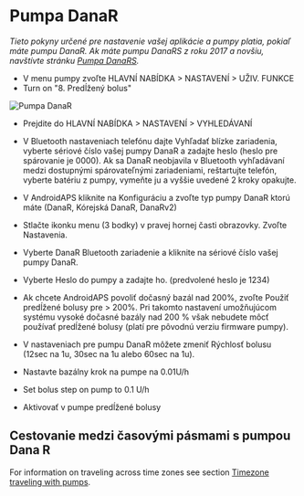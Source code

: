 # Pumpa DanaR

*Tieto pokyny určené pre nastavenie vašej aplikácie a pumpy platia, pokiaľ máte pumpu DanaR. Ak máte pumpu DanaRS z roku 2017 a novšiu, navštívte stránku [Pumpa DanaRS](./DanaRS-Insulin-Pump).*

* V menu pumpy zvoľte HLAVNÍ NABÍDKA > NASTAVENÍ > UŽIV. FUNKCE
* Turn on "8. Predĺžený bolus"

![Pumpa DanaR](../images/danar1.png)

* Prejdite do HLAVNÍ NABÍDKA > NASTAVENÍ > VYHLEDÁVANÍ
* V Bluetooth nastaveniach telefónu dajte Vyhľadať blízke zariadenia, vyberte sériové číslo vašej pumpy DanaR a zadajte heslo (heslo pre spárovanie je 0000). Ak sa DanaR neobjavila v Bluetooth vyhľadávaní medzi dostupnými spárovateľnými zariadeniami, reštartujte telefón, vyberte batériu z pumpy, vymeňte ju a vyššie uvedené 2 kroky opakujte.

* V AndroidAPS kliknite na Konfiguráciu a zvoľte typ pumpy DanaR ktorú máte (DanaR, Kórejská DanaR, DanaRv2)

* Stlačte ikonku menu (3 bodky) v pravej hornej časti obrazovky. Zvoľte Nastavenia.
* Vyberte DanaR Bluetooth zariadenie a kliknite na sériové číslo vašej pumpy DanaR.
* Vyberte Heslo do pumpy a zadajte ho. (predvolené heslo je 1234)
* Ak chcete AndroidAPS povoliť dočasný bazál nad 200%, zvoľte Použiť predĺžené bolusy pre > 200%. Pri takomto nastavení umožňujúcom systému vysoké dočasné bazály nad 200 % však nebudete môcť používať predĺžené bolusy (platí pre pôvodnú verziu firmware pumpy).
* V nastaveniach pre pumpu DanaR môžete zmeniť Rýchlosť bolusu (12sec na 1u, 30sec na 1u alebo 60sec na 1u).
* Nastavte bazálny krok na pumpe na 0.01U/h
* Set bolus step on pump to 0.1 U/h
* Aktivovať v pumpe predĺžené bolusy

## Cestovanie medzi časovými pásmami s pumpou Dana R

For information on traveling across time zones see section [Timezone traveling with pumps](Timezone-traveling-danarv2-danars).
